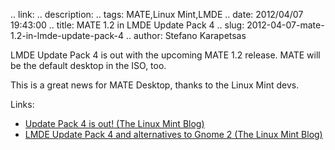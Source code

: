 .. link: 
.. description: 
.. tags: MATE,Linux Mint,LMDE
.. date: 2012/04/07 19:43:00
.. title: MATE 1.2 in LMDE Update Pack 4
.. slug: 2012-04-07-mate-1.2-in-lmde-update-pack-4
.. author: Stefano Karapetsas

LMDE Update Pack 4 is out with the upcoming MATE 1.2 release. MATE will be the default desktop in the ISO, too.

This is a great news for MATE Desktop, thanks to the Linux Mint devs.

Links:

  * [Update Pack 4 is out! (The Linux Mint Blog)](http://blog.linuxmint.com/?p=1949)
  * [LMDE Update Pack 4 and alternatives to Gnome 2 (The Linux Mint Blog)](http://blog.linuxmint.com/?p=1944)
